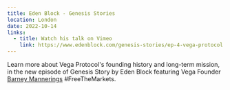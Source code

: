 ```yaml
---
title: Eden Block - Genesis Stories
location: London
date: 2022-10-14
links:
  - title: Watch his talk on Vimeo
    link: https://www.edenblock.com/genesis-stories/ep-4-vega-protocol
---
```


Learn more about Vega Protocol's founding history and long-term mission, in the new episode of Genesis Story by Eden Block featuring Vega Founder <a href="https://twitter.com/barnabee" target="_blank">Barney Mannerings</a> #FreeTheMarkets.

